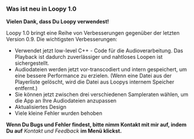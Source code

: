 ### Was ist neu in Loopy 1.0

**Vielen Dank, dass Du Loopy verwendest!**

Loopy 1.0 bringt eine Reihe von Verbesserungen gegenüber der letzten Version 0.9. Die wichtigsten Verbesserungen:

* Verwendet jetzt low-level C++ - Code für die Audioverarbeitung. Das Playback ist dadurch zuverlässiger und nahtloses Loopen ist sichergestellt.
* Audiodateien werden jetzt vor-transcodiert und intern gespeichert, um eine bessere Performance zu erzielen. (Wenn eine Datei aus der Playerliste gelöscht, wird die Datei aus Loopys internem Speicher entfernt.)
* Sie können jetzt zwischen drei verschiedenen Sampleraten wählen, um die App an Ihre Audiodateien anzupassen
* Aktualisiertes Design
* Viele kleine Fehler wurden behoben 

**Wenn Du Bugs und Fehler findest, bitte nimm Kontakt mit mir auf, indem Du auf** *Kontakt und Feedback* **im Menü klickst.**


